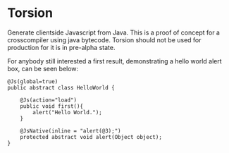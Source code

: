 Torsion
=======

Generate clientside Javascript from Java. This is a proof of concept for a crosscompiler using java bytecode. 
Torsion should not be used for production for it is in pre-alpha state. 

For anybody still interested a first result, demonstrating a hello world alert box, can be seen below:
```
@Js(global=true)
public abstract class HelloWorld {

	@Js(action="load")
	public void first(){
		alert("Hello World.");
	}
	
	@JsNative(inline = "alert(@3);")
	protected abstract void alert(Object object);
}

```


